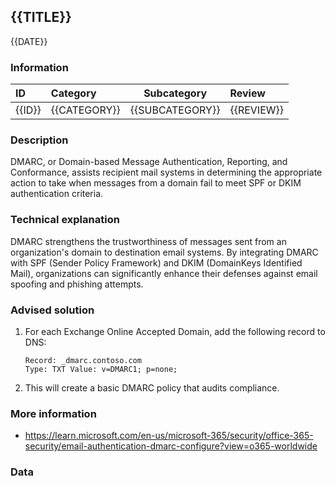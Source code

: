 ## {{TITLE}}

{{DATE}}

###  Information

| ID     | Category     | Subcategory     | Review     |
| :----- | :----------- | --------------- | :--------- |
| {{ID}} | {{CATEGORY}} | {{SUBCATEGORY}} | {{REVIEW}} |

### Description

DMARC, or Domain-based Message Authentication, Reporting, and Conformance, assists recipient mail systems in determining the appropriate action to take when messages from a domain fail to meet SPF or DKIM authentication criteria.

### Technical explanation

DMARC strengthens the trustworthiness of messages sent from an organization's domain to destination email systems. By integrating DMARC with SPF (Sender Policy Framework) and DKIM (DomainKeys Identified Mail), organizations can significantly enhance their defenses against email spoofing and phishing attempts.

### Advised solution

1. For each Exchange Online Accepted Domain, add the following record to DNS:

   ```
   Record: _dmarc.contoso.com
   Type: TXT Value: v=DMARC1; p=none;
   ```

2. This will create a basic DMARC policy that audits compliance.

### More information

- https://learn.microsoft.com/en-us/microsoft-365/security/office-365-security/email-authentication-dmarc-configure?view=o365-worldwide

### Data